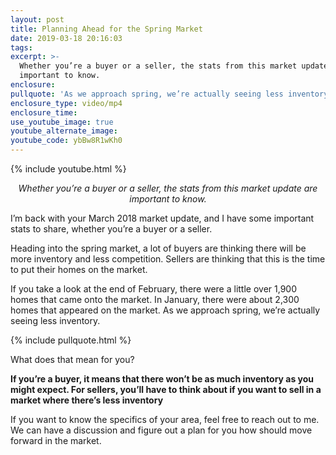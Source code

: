 ```yaml
---
layout: post
title: Planning Ahead for the Spring Market
date: 2019-03-18 20:16:03
tags:
excerpt: >-
  Whether you’re a buyer or a seller, the stats from this market update are
  important to know.
enclosure:
pullquote: 'As we approach spring, we’re actually seeing less inventory.'
enclosure_type: video/mp4
enclosure_time:
use_youtube_image: true
youtube_alternate_image:
youtube_code: ybBw8R1wKh0
---
```


{% include youtube.html %}

<p style="text-align: center;"><em>Whether you’re a buyer or a seller, the stats from this market update are important to know.</em></p>

I’m back with your March 2018 market update, and I have some important stats to share, whether you’re a buyer or a seller.

Heading into the spring market, a lot of buyers are thinking there will be more inventory and less competition. Sellers are thinking that this is the time to put their homes on the market.

If you take a look at the end of February, there were a little over 1,900 homes that came onto the market. In January, there were about 2,300 homes that appeared on the market. As we approach spring, we’re actually seeing less inventory.

{% include pullquote.html %}

What does that mean for you?

**If you’re a buyer, it means that there won’t be as much inventory as you might expect. For sellers, you’ll have to think about if you want to sell in a market where there’s less inventory**

If you want to know the specifics of your area, feel free to reach out to me. We can have a discussion and figure out a plan for you how should move forward in the market.